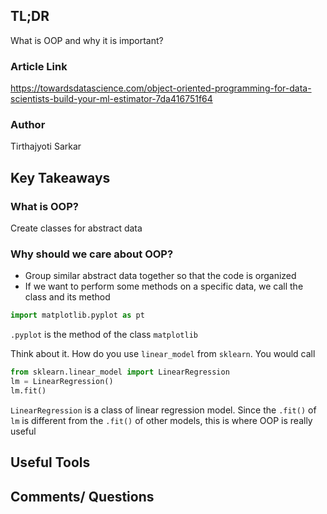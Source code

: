 ## TL;DR
What is OOP and why it is important?

### Article Link
https://towardsdatascience.com/object-oriented-programming-for-data-scientists-build-your-ml-estimator-7da416751f64

### Author
Tirthajyoti Sarkar

## Key Takeaways
### What is OOP?
Create classes for abstract data 
### Why should we care about OOP?
*  Group similar abstract data together so that the code is organized 
*  If we want to perform some methods on a specific data, we call the class and its method

```python
import matplotlib.pyplot as pt
```
`.pyplot` is the method of the class `matplotlib`

Think about it. How do you use `linear_model` from `sklearn`. You would call
```python 
from sklearn.linear_model import LinearRegression
lm = LinearRegression()
lm.fit()
```
`LinearRegression` is a class of linear regression model. Since the `.fit()` of `lm` is different from the `.fit()` of other models, this is where OOP is really useful

## Useful Tools
## Comments/ Questions

